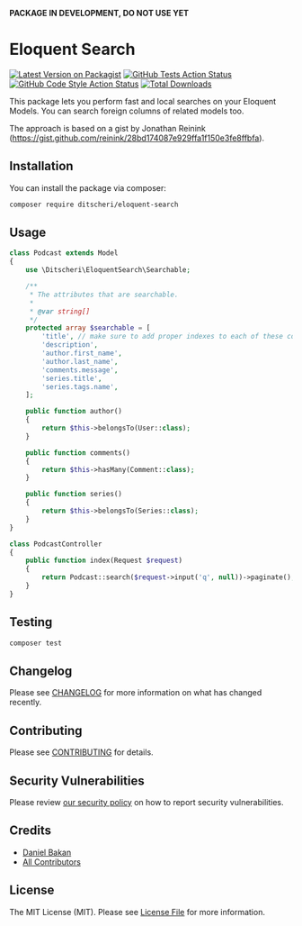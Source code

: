 **PACKAGE IN DEVELOPMENT, DO NOT USE YET**

# Eloquent Search

[![Latest Version on Packagist](https://img.shields.io/packagist/v/ditscheri/eloquent-search.svg?style=flat-square)](https://packagist.org/packages/ditscheri/eloquent-search)
[![GitHub Tests Action Status](https://img.shields.io/github/workflow/status/ditscheri/eloquent-search/run-tests?label=tests)](https://github.com/ditscheri/eloquent-search/actions?query=workflow%3Arun-tests+branch%3Amain)
[![GitHub Code Style Action Status](https://img.shields.io/github/workflow/status/ditscheri/eloquent-search/Check%20&%20fix%20styling?label=code%20style)](https://github.com/ditscheri/eloquent-search/actions?query=workflow%3A"Check+%26+fix+styling"+branch%3Amain)
[![Total Downloads](https://img.shields.io/packagist/dt/ditscheri/eloquent-search.svg?style=flat-square)](https://packagist.org/packages/ditscheri/eloquent-search)

This package lets you perform fast and local searches on your Eloquent Models. You can search foreign columns of related models too.

The approach is based on a gist by Jonathan Reinink (https://gist.github.com/reinink/28bd174087e929ffa1f150e3fe8ffbfa).

## Installation

You can install the package via composer:

```bash
composer require ditscheri/eloquent-search
```

## Usage

```php
class Podcast extends Model
{
    use \Ditscheri\EloquentSearch\Searchable;

    /**
     * The attributes that are searchable.
     *
     * @var string[]
     */
    protected array $searchable = [
        'title', // make sure to add proper indexes to each of these columns
        'description',
        'author.first_name',
        'author.last_name',
        'comments.message',
        'series.title',
        'series.tags.name',
    ];

    public function author()
    {
        return $this->belongsTo(User::class);
    }

    public function comments()
    {
        return $this->hasMany(Comment::class);
    }

    public function series()
    {
        return $this->belongsTo(Series::class);
    }
}

class PodcastController 
{
    public function index(Request $request)
    {
        return Podcast::search($request->input('q', null))->paginate();
    }
}

```

## Testing

```bash
composer test
```

## Changelog

Please see [CHANGELOG](CHANGELOG.md) for more information on what has changed recently.

## Contributing

Please see [CONTRIBUTING](.github/CONTRIBUTING.md) for details.

## Security Vulnerabilities

Please review [our security policy](../../security/policy) on how to report security vulnerabilities.

## Credits

- [Daniel Bakan](https://github.com/dbakan)
- [All Contributors](../../contributors)

## License

The MIT License (MIT). Please see [License File](LICENSE.md) for more information.
